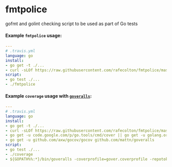 fmtpolice
=========

gofmt and golint checking script to be used as part of Go tests

#### Example `fmtpolice` usage:

```yaml
---
# .travis.yml
language: go
install:
- go get -t ./...
- curl -sLOf https://raw.githubusercontent.com/rafecolton/fmtpolice/master/fmtpolice && chmod +x fmtpolice
script:
- go test ./...
- ./fmtpolice
```

#### Example `coverage` usage with [`goveralls`](https://github.com/mattn/goveralls):

```yaml
---
# .travis.yml
language: go
install:
- go get -t ./...
- curl -sLOf https://raw.githubusercontent.com/rafecolton/fmtpolice/master/coverage && chmod +x coverage
- go get -u code.google.com/p/go.tools/cmd/cover || go get -u golang.org/x/tools/cmd/cover
- go get -u github.com/axw/gocov/gocov github.com/mattn/goveralls
script:
- go test ./...
- ./coverage
- ${GOPATH%%:*}/bin/goveralls -coverprofile=gover.coverprofile -repotoken <your-repo-token>
```
